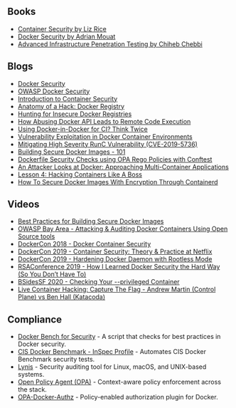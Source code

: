 ## Books
- [Container Security by Liz Rice](https://www.oreilly.com/library/view/container-security/9781492056724/)
- [Docker Security by Adrian Mouat](https://www.packtpub.com/product/docker-security/9781783983285)
- [Advanced Infrastructure Penetration Testing by Chiheb Chebbi](https://www.packtpub.com/product/advanced-infrastructure-penetration-testing/9781788628877)

## Blogs
- [Docker Security](https://www.docker.com/blog/security/)
- [OWASP Docker Security](https://owasp.org/www-project-docker-security/)
- [Introduction to Container Security](https://iximiuz.com/en/posts/container-security-introduction/)
- [Anatomy of a Hack: Docker Registry](https://unit42.paloaltonetworks.com/anatomy-of-a-hack-docker-registry/)
- [Hunting for Insecure Docker Registries](https://www.trendmicro.com/vinfo/us/security/news/cybercrime-and-digital-threats/hunting-for-insecure-docker-registries)
- [How Abusing Docker API Leads to Remote Code Execution](https://www.cadosecurity.com/abusing-docker-api-leads-to-rce/)
- [Using Docker-in-Docker for CI? Think Twice](https://jpetazzo.github.io/2015/09/03/do-not-use-docker-in-docker-for-ci/)
- [Vulnerability Exploitation in Docker Container Environments](https://www.cyberark.com/resources/threat-research-blog/vulnerability-exploitation-in-docker-container-environments)
- [Mitigating High Severity RunC Vulnerability (CVE-2019-5736)](https://www.qualys.com/2019/02/11/cve-2019-5736/mitigating-runc-vulnerability.txt)
- [Building Secure Docker Images - 101](https://blog.aquasec.com/building-secure-docker-images)
- [Dockerfile Security Checks using OPA Rego Policies with Conftest](https://www.openpolicyagent.org/docs/latest/dockerfile-security/)
- [An Attacker Looks at Docker: Approaching Multi-Container Applications](https://www.blackhat.com/us-19/briefings/schedule/#an-attacker-looks-at-docker-approaching-multi-container-applications-15594)
- [Lesson 4: Hacking Containers Like A Boss](https://trailofbits.github.io/ctf/container-security/)
- [How To Secure Docker Images With Encryption Through Containerd](https://blog.docker.com/2019/09/securing-docker-images-with-containerd-encryption/)

## Videos
- [Best Practices for Building Secure Docker Images](https://www.youtube.com/watch?v=F24P5_A_7gM)
- [OWASP Bay Area - Attacking & Auditing Docker Containers Using Open Source tools](https://www.youtube.com/watch?v=VBPQ29tx5A8)
- [DockerCon 2018 - Docker Container Security](https://www.youtube.com/watch?v=r3D2X1fxabM)
- [DockerCon 2019 - Container Security: Theory & Practice at Netflix](https://www.youtube.com/watch?v=QesUliHI8TA)
- [DockerCon 2019 - Hardening Docker Daemon with Rootless Mode](https://www.youtube.com/watch?v=VGof4rjF1DA)
- [RSAConference 2019 - How I Learned Docker Security the Hard Way (So You Don’t Have To)](https://www.youtube.com/watch?v=Nl4nL5KxUws)
- [BSidesSF 2020 - Checking Your --privileged Container](https://www.youtube.com/watch?v=dGAl3LR7ttQ)
- [Live Container Hacking: Capture The Flag - Andrew Martin (Control Plane) vs Ben Hall (Katacoda)](https://www.youtube.com/watch?v=KIXp6gnAkUo)

## Compliance
- [Docker Bench for Security](https://github.com/docker/docker-bench-security) - A script that checks for best practices in Docker security.
- [CIS Docker Benchmark - InSpec Profile](https://github.com/dev-sec/cis-docker-benchmark) - Automates CIS Docker Benchmark security tests.
- [Lynis](https://cisofy.com/lynis/) - Security auditing tool for Linux, macOS, and UNIX-based systems.
- [Open Policy Agent (OPA)](https://www.openpolicyagent.org/) - Context-aware policy enforcement across the stack.
- [OPA-Docker-Authz](https://github.com/open-policy-agent/opa-docker-authz) - Policy-enabled authorization plugin for Docker.
